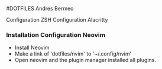#DOTFILES Andres Bermeo

Configuration ZSH
Configuration Alacritty


### Installation Configuration Neovim

- Install Neovim
- Make a link of 'dotfiles/nvim' to '~/.config/nvim'
- Open neovim and the plugin manager installed all plugins.





